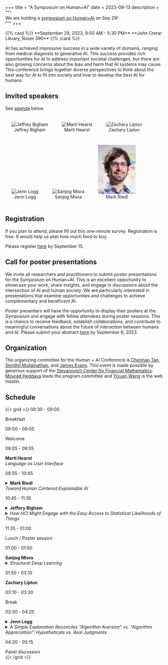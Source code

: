 +++
title = "A Symposium on Human+AI"
date = 2023-08-13
description = """\
We are holding a [symposium on Human+AI](news/230813-symposium-hai) on Sep 29!\
"""
+++

<p>
{{% card %}}
**September 29, 2023, 9:00 AM - 5:30 PM**   
**John Crerar Library, Room 390**
{{% /card %}}
</p>

AI has achieved impressive success in a wide variety of domains, ranging from medical diagnosis to generative AI. This success provides rich opportunities for AI to address important societal challenges, but there are also growing concerns about the bias and harm that AI systems may cause. This conference brings together diverse perspectives to think about the best way for AI to fit into society and how to develop the best AI for humans. 

## Invited speakers

See [agenda](#schedule) below.


<figure class="photo" style="display:inline-block;margin:20px;">
    <img src="https://www.cs.cmu.edu/~jbigham/pics/jbigham-2023.jpg" alt="Jeffrey Bigham" style="vertical-align:top;width:120px;" />
    <figcaption style="text-align:center;">
        Jeffrey Bigham
    </figcaption>
</figure>
<figure class="photo" style="display:inline-block;margin:20px;">
    <img src="https://www.ischool.berkeley.edu/sites/default/files/styles/fullscreen/public/marti_hearst.jpg" alt="Marti Hearst" style="vertical-align:top;width:120px;" />
    <figcaption style="text-align:center;">
        Marti Hearst
    </figcaption>
</figure>
<figure class="photo" style="display:inline-block;margin:20px;">
    <img src="https://acmilab.org/uploaded_files/profile_pics/cartoon-profile-square.jpeg" alt="Zachary Lipton" style="vertical-align:top;width:120px;" />
    <figcaption style="text-align:center;">
        Zachary Lipton
    </figcaption>
</figure>
<figure class="photo" style="display:inline-block;margin:20px;">
    <img src="https://gu360.file.force.com/servlet/servlet.ImageServer?id=0151Q0000051XiMQAU&oid=00D36000000rQpzEAE" alt="Jenn Logg" style="vertical-align:top;width:120px;" />
    <figcaption style="text-align:center;">
        Jenn Logg
    </figcaption>
</figure>
<figure class="photo" style="display:inline-block;margin:20px;">
    <img src="https://sanjogmisra.com/Misra_Cartoon_Face.png" alt="Sanjog Misra" style="vertical-align:top;width:120px;" />
    <figcaption style="text-align:center;">
        Sanjog Misra
    </figcaption>
</figure>
<figure class="photo" style="display:inline-block;margin:20px;">
    <img src="images/mark_riedl.png" alt="Mark Riedl" style="vertical-align:top;width:120px;" />
    <figcaption style="text-align:center;">
        Mark Riedl
    </figcaption>
</figure>

## Registration

If you plan to attend, please fill out this one-minute survey. Registration is free. It would help us plan how much food to buy.

Please register [here](https://forms.gle/FBd1s3SW2cMULopx8) by September 15.

## Call for poster presentations

We invite all researchers and practitioners to submit poster presentations for the Symposium on Human+AI. This is an excellent opportunity to showcase your work, share insights, and engage in discussions about the intersection of AI and human society. We are particularly interested in presentations that examine opportunities and challenges to achieve complementary and beneficent AI.

Poster presenters will have the opportunity to display their posters at the Symposium and engage with fellow attendees during poster sessions. This is a chance to receive feedback, establish collaborations, and contribute to meaningful conversations about the future of interaction between humans and AI. Please submit your abstract [here](https://forms.gle/6wcXUzPBvv8tGQuHA) by September 8, 2023.

## Organization

The organizing committee for the Human + AI Conference is [Chenhao Tan](https://cs.uchicago.edu/people/chenhao-tan/), [Sendhil Mullainathan](https://www.chicagobooth.edu/faculty/directory/m/sendhil-mullainathan), and [James Evans](https://sociology.uchicago.edu/directory/james-evans). This event is made possible by generous support of the [Stevanovich Center for Financial Mathematics](https://stevanovichcenter.uchicago.edu/). [Mourad Heddaya](https://mheddaya.com) leads the program committee and [Yixuan Wang](https://am.yixuan-wang.site/) is the web master.

## Schedule

{{< grid >}}
<time>08:30 - 09:00</time>
<article>Breakfast</article>

<time>09:00 - 09:05</time>
<article>Welcome</article>

<time>09:05 - 09:55</time>
<article>
    <div><strong>Marti Hearst</strong></div>
    <div><em>Language as User Interface</em></div>
</article>

<time>09:55 - 10:45</time>
<article>
    <details>
        <summary><strong>Mark Riedl</strong></summary>
        <p>Mark Riedl is a Professor in the Georgia Tech School of Interactive Computing and Associate Director of the Georgia Tech Machine Learning Center. Dr. Riedl’s research focuses on human-centered artificial intelligence—the development of artificial intelligence and machine learning technologies that understand and interact with human users in more natural ways. Dr. Riedl’s recent work has focused on story understanding and generation, computational creativity, explainable AI, and teaching virtual agents to behave safely.</p>
    </details>
    <em>Toward Human Centered Explainable AI</em>
</article>

<time>10:45 - 11:35</time>
<article>
    <details>
        <summary><strong>Jeffery Bigham</strong></summary>
        <p>My research considers the intersection between people and machine learning broadly: I build novel human-AI systems, study how people use machine learning systems, and design possible AI futures. Much of my work focuses on accessibility because I see the field as a window into the future, given that people with disabilities are often the earliest adopters of AI. I am an Associate Professor in the Human-Computer Interaction and Language Technologies Institutes in the School of Computer Science at Carnegie Mellon University. I received my B.S.E degree in Computer Science from Princeton University in 2003, and received my Ph.D. in Computer Science and Engineering from the University of Washington in 2009. I have received the Alfred P. Sloan Foundation Fellowship (2014), the MIT Technology Review Top 35 Innovators Under 35 Award (2009), and the NSF CAREER Award (2012).</p>
    </details>
    <details>
        <summary><em>How HCI Might Engage with the Easy Access to Statistical Likelihoods of Things</em></summary>
        <p>Unintuitive statistical likelihoods of language and vision are now readily available via API, and people are connecting them to every possible way of interacting with machines. Despite this, we know both very little about and also have lots of historic precedent relevant to what interactions are likely to work, what is important for enabling them to work well, and where we should put our efforts if we want to enable better human interactions with machines. HCI thus has a vital role to play in helping us all to understand and scaffold human interaction where our intuitions fail. In this talk, I will bucket the opportunities we have as HCI researchers, using examples from my own (and others’) work in Human-AI Interaction, into themes of Benefit, Understand, Protect and Thrive.</p>
    </details>
</article>

<time>11:35 - 01:00</time>
<article>Lunch / Poster session</article>

<time>01:00 - 01:50</time>
<article>
    <div><strong>Sanjog Misra</strong></div>
    <details>
        <summary><em>Structural Deep Learning</em></summary>
        <p>Humans have an amazing ability to describe the structure of the world in ways that allows for constraints, realisms and boundaries to be respected. This structure facilitates the notion of counterfactuals which is a fundamental element of any framework that aims at making decisions. In this talk, I will discuss the need for thinking of ML and in particular deep learning as embeddable objects in structural models of human (and group or firm) behavior. I will provide some relevant contexts, examples and applications of these ideas.</p>
    </details>
</article>

<time>01:50 - 03:10</time>
<article>
    <strong>Zachary Lipton</strong>
</article>

<time>03:10 - 03:30</time>
<article>Break</article>

<time>03:30 - 04:20</time>
<article>
    <details>
        <summary><strong>Jenn Logg</strong></summary>
        <p>Jennifer M. Logg, Ph.D., is an Assistant Professor of Management at Georgetown University's McDonough School of Business. Prior to joining Georgetown, she was a Post-Doctoral Fellow at Harvard University. Dr. Logg received her Ph.D. from the University of California, Berkeley’s Haas School of Business.</p>
        <p>Her research examines why people fail to view themselves and their work realistically. It focuses on how individuals can assess themselves and the world more accurately by using advice and feedback produced by algorithms (scripts for mathematical calculations). </p>
        <p>She calls her primary line of research Theory of Machine. It uses a psychological perspective to examine how people respond to the increasing prevalence of information produced by algorithms. Broadly, this work examines how people expect algorithmic and human judgment to differ. Read more in her book chapter, The Psychology of Big Data: Developing a “Theory of Machine” to Examine Perceptions of Algorithms.</p>
        <p>She has been invited to speak on the topic of algorithms with decision-makers in the U.S. Senate, Air Force, and Navy. During her Ph.D., she was a collaborator on the Good Judgment Project, funded by IARPA, Intelligence of Advanced Research Projects Activity, the US intelligence community’s equivalent of DARPA. Currently, she is a Faculty Fellow at Georgetown University's AI, Analytics, and the Future of Work Initiative. She is also also a member of the "Theory of AI Practice" working group, funded by the Rockefeller Foundation through Stanford University's Center for Advanced Study in the Behavioral Sciences.</p>
    </details>
    <details>
        <summary><em>A Simple Explanation Reconciles “Algorithm Aversion” vs. “Algorithm Appreciation”: Hypotheticals vs. Real Judgments</em></summary>
        <p>We propose a simple explanation to reconcile research documenting algorithm aversion with research documenting algorithm appreciation: elicitation methods.  We compare self-reports and actual judgments.  When making judgments, people consistently utilize algorithmic advice more than human advice.  In contrast, hypotheticals produce unstable preferences; people sometimes report indifference and sometimes report preferring human judgment.  Moreover, people fail to correctly anticipate behavior, utilizing algorithmic advice more than they anticipate.  A framing change between hypotheticals additionally moderates algorithm aversion.  Stated preferences about algorithms are less stable than actual judgments, suggesting that algorithm aversion may be less stable than previous research leads us to believe. </p>
    </details>
</article>

<time>04:20 - 05:15</time>
<article>Panel discussion</article>
{{< /grid >}}
